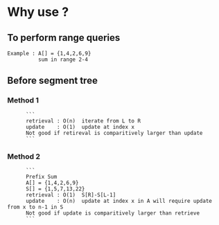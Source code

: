 # Why use ?

## To perform range queries
```
Example : A[] = {1,4,2,6,9}
          sum in range 2-4
```
## Before segment tree

###       Method 1     
          ```
          retrieval : O(n)  iterate from L to R
          update    : O(1)  update at index x
          Not good if retireval is comparitively larger than update
          ```
###       Method 2
          ```
          Prefix Sum 
          A[] = {1,4,2,6,9} 
          S[] = {1,5,7,13,22}
          retrieval : O(1)  S[R]-S[L-1]
          update    : O(n)  update at index x in A will require update from x to n-1 in S
          Not good if update is comparitively larger than retrieve
          ```



